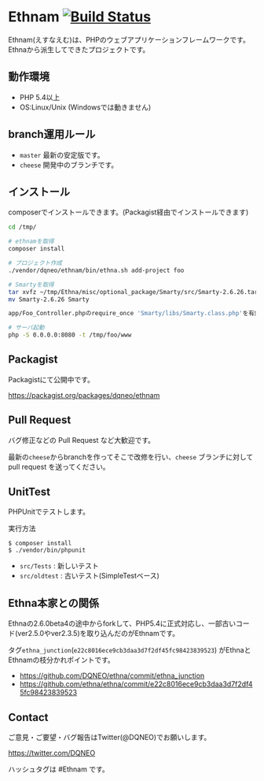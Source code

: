 # Ethnam [![Build Status](https://travis-ci.org/DQNEO/ethnam.svg?branch=master)](https://travis-ci.org/DQNEO/ethnam)

Ethnam(えすなえむ)は、PHPのウェブアプリケーションフレームワークです。
Ethnaから派生してできたプロジェクトです。

## 動作環境

* PHP 5.4以上
* OS:Linux/Unix (Windowsでは動きません)


## branch運用ルール

* `master` 最新の安定版です。
* `cheese` 開発中のブランチです。

## インストール

composerでインストールできます。(Packagist経由でインストールできます)

```sh
cd /tmp/

# ethnamを取得
composer install

# プロジェクト作成
./vendor/dqneo/ethnam/bin/ethna.sh add-project foo

# Smartyを取得
tar xvfz ~/tmp/Ethna/misc/optional_package/Smarty/src/Smarty-2.6.26.tar.gz
mv Smarty-2.6.26 Smarty

app/Foo_Controller.phpのrequire_once 'Smarty/libs/Smarty.class.php'を有効にする

# サーバ起動
php -S 0.0.0.0:8080 -t /tmp/foo/www
```
## Packagist

Packagistにて公開中です。

https://packagist.org/packages/dqneo/ethnam

## Pull Request

バグ修正などの Pull Request など大歓迎です。

最新の`cheese`からbranchを作ってそこで改修を行い、`cheese` ブランチに対して pull request を送ってください。

## UnitTest

PHPUnitでテストします。

実行方法

```shell
$ composer install
$ ./vendor/bin/phpunit
```

* `src/Tests` : 新しいテスト
* `src/oldtest`    : 古いテスト(SimpleTestベース)

## Ethna本家との関係

Ethnaの2.6.0beta4の途中からforkして、PHP5.4に正式対応し、一部古いコード(ver2.5.0やver2.3.5)を取り込んだのがEthnamです。

タグ`ethna_junction`(`e22c8016ece9cb3daa3d7f2df45fc98423839523`) がEthnaとEthnamの枝分かれポイントです。

* https://github.com/DQNEO/ethna/commit/ethna_junction
* https://github.com/ethna/ethna/commit/e22c8016ece9cb3daa3d7f2df45fc98423839523

## Contact

ご意見・ご要望・バグ報告はTwitter(@DQNEO)でお願いします。

https://twitter.com/DQNEO

ハッシュタグは #Ethnam です。
